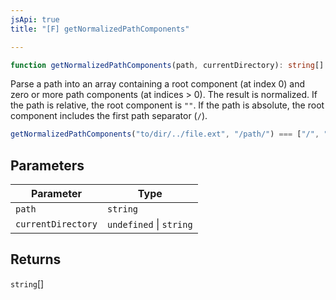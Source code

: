 ```yaml
---
jsApi: true
title: "[F] getNormalizedPathComponents"

---
```

```ts
function getNormalizedPathComponents(path, currentDirectory): string[]
```

Parse a path into an array containing a root component (at index 0) and zero or more path
components (at indices > 0). The result is normalized.
If the path is relative, the root component is `""`.
If the path is absolute, the root component includes the first path separator (`/`).

```ts
getNormalizedPathComponents("to/dir/../file.ext", "/path/") === ["/", "path", "to", "file.ext"]
```

## Parameters

| Parameter | Type |
| ------ | ------ |
| `path` | `string` |
| `currentDirectory` | `undefined` \| `string` |

## Returns

`string`[]
